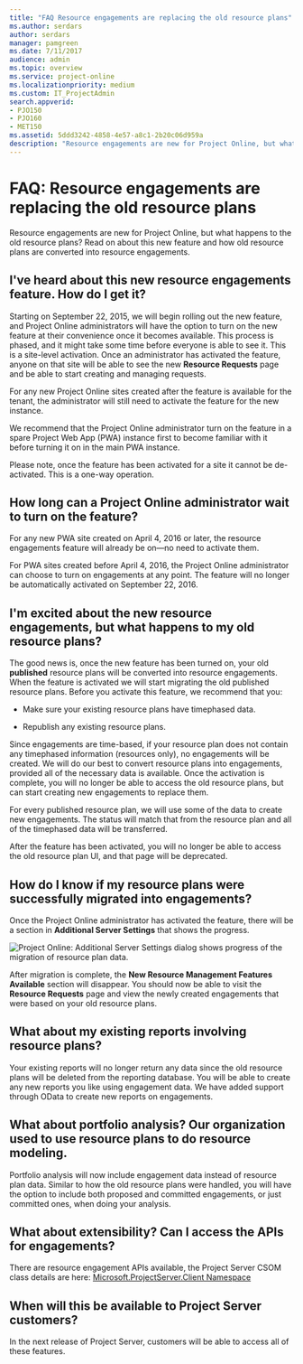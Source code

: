 ```yaml
---
title: "FAQ Resource engagements are replacing the old resource plans"
ms.author: serdars
author: serdars
manager: pamgreen
ms.date: 7/11/2017
audience: admin
ms.topic: overview
ms.service: project-online
ms.localizationpriority: medium
ms.custom: IT_ProjectAdmin
search.appverid:
- PJO150
- PJO160
- MET150
ms.assetid: 5ddd3242-4858-4e57-a8c1-2b20c06d959a
description: "Resource engagements are new for Project Online, but what happens to the old resource plans? Read on about this new feature and how old resource plans are converted into resource engagements."
---
```


# FAQ: Resource engagements are replacing the old resource plans

Resource engagements are new for Project Online, but what happens to the old resource plans? Read on about this new feature and how old resource plans are converted into resource engagements.
  
## I've heard about this new resource engagements feature. How do I get it?

Starting on September 22, 2015, we will begin rolling out the new feature, and Project Online administrators will have the option to turn on the new feature at their convenience once it becomes available. This process is phased, and it might take some time before everyone is able to see it. This is a site-level activation. Once an administrator has activated the feature, anyone on that site will be able to see the new **Resource Requests** page and be able to start creating and managing requests. 
  
For any new Project Online sites created after the feature is available for the tenant, the administrator will still need to activate the feature for the new instance.
  
We recommend that the Project Online administrator turn on the feature in a spare Project Web App (PWA) instance first to become familiar with it before turning it on in the main PWA instance.
  
Please note, once the feature has been activated for a site it cannot be de-activated. This is a one-way operation.
  
## How long can a Project Online administrator wait to turn on the feature?

For any new PWA site created on April 4, 2016 or later, the resource engagements feature will already be on—no need to activate them.
  
For PWA sites created before April 4, 2016, the Project Online administrator can choose to turn on engagements at any point. The feature will no longer be automatically activated on September 22, 2016.
  
## I'm excited about the new resource engagements, but what happens to my old resource plans?

The good news is, once the new feature has been turned on, your old **published** resource plans will be converted into resource engagements. When the feature is activated we will start migrating the old published resource plans. Before you activate this feature, we recommend that you: 
  
- Make sure your existing resource plans have timephased data.
    
- Republish any existing resource plans.
    
 Since engagements are time-based, if your resource plan does not contain any timephased information (resources only), no engagements will be created. We will do our best to convert resource plans into engagements, provided all of the necessary data is available. Once the activation is complete, you will no longer be able to access the old resource plans, but can start creating new engagements to replace them. 
  
For every published resource plan, we will use some of the data to create new engagements. The status will match that from the resource plan and all of the timephased data will be transferred.
  
After the feature has been activated, you will no longer be able to access the old resource plan UI, and that page will be deprecated.
  
## How do I know if my resource plans were successfully migrated into engagements?

Once the Project Online administrator has activated the feature, there will be a section in **Additional Server Settings** that shows the progress. 
  
![Project Online: Additional Server Settings dialog shows progress of the migration of resource plan data.](media/9a8e203e-9eb7-4e79-80c5-43527e36bf92.png)
  
After migration is complete, the **New Resource Management Features Available** section will disappear. You should now be able to visit the **Resource Requests** page and view the newly created engagements that were based on your old resource plans. 
  
## What about my existing reports involving resource plans?

Your existing reports will no longer return any data since the old resource plans will be deleted from the reporting database. You will be able to create any new reports you like using engagement data. We have added support through OData to create new reports on engagements.
  
## What about portfolio analysis? Our organization used to use resource plans to do resource modeling.

Portfolio analysis will now include engagement data instead of resource plan data. Similar to how the old resource plans were handled, you will have the option to include both proposed and committed engagements, or just committed ones, when doing your analysis. 
  
## What about extensibility? Can I access the APIs for engagements?

There are resource engagement APIs available, the Project Server CSOM class details are here: [Microsoft.ProjectServer.Client Namespace](/dotnet/api/microsoft.projectserver.client)
  
## When will this be available to Project Server customers?

In the next release of Project Server, customers will be able to access all of these features.
